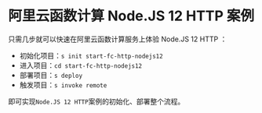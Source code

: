 # 阿里云函数计算 Node.JS 12 HTTP 案例

只需几步就可以快速在阿里云函数计算服务上体验 Node.JS 12 HTTP ：

- 初始化项目：`s init start-fc-http-nodejs12`
- 进入项目：`cd start-fc-http-nodejs12`
- 部署项目：`s deploy`
- 触发项目：`s invoke remote`

即可实现`Node.JS 12 HTTP`案例的初始化、部署整个流程。
